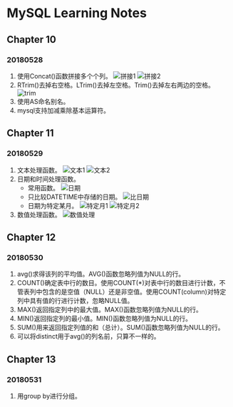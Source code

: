 # MySQL Learning Notes

## Chapter 10
### 20180528
1. 使用Concat()函数拼接多个个列。
![拼接1](https://ws1.sinaimg.cn/large/e2989da6ly1frrc1m7lyej20dh01zglh.jpg)
![拼接2](https://ws1.sinaimg.cn/large/e2989da6ly1frrc1v2z9dj204u01h742.jpg)
2. RTrim()去掉右空格。LTrim()去掉左空格。Trim()去掉左右两边的空格。
![trim](https://ws1.sinaimg.cn/large/e2989da6ly1frrc413j94j20h2021gli.jpg)
3. 使用AS命名别名。
4. mysql支持加减乘除基本运算符。

## Chapter 11
### 20180529
1. 文本处理函数。
![文本1](https://ws1.sinaimg.cn/large/e2989da6ly1frsaapzeraj20d306rgm7.jpg)
![文本2](https://ws1.sinaimg.cn/large/e2989da6ly1frsab2q86tj20dj04k3ys.jpg)
2. 日期和时间处理函数。
    - 常用函数。
    ![日期](https://ws1.sinaimg.cn/large/e2989da6ly1frsb4pzwbnj20fy0gjmzh.jpg)
    - 只比较DATETIME中存储的日期。
    ![比日期](https://ws1.sinaimg.cn/large/e2989da6ly1frsb66gsevj208v055q2v.jpg)
    - 日期为特定某月。
    ![特定月1](https://ws1.sinaimg.cn/large/e2989da6ly1frsb8rn0z6j20gi020mx2.jpg)
    ![特定月2](https://ws1.sinaimg.cn/large/e2989da6ly1frsb8x2jg4j20f7020746.jpg)
3. 数值处理函数。
![数值处理](https://ws1.sinaimg.cn/large/e2989da6ly1frsbp0z924j20d509w0tq.jpg)

## Chapter 12
### 20180530
1. avg()求得该列的平均值。AVG()函数忽略列值为NULL的行。
2. COUNT()确定表中行的数目。使用COUNT(*)对表中行的数目进行计数，不管表列中包含的是空值（NULL）还是非空值。使用COUNT(column)对特定列中具有值的行进行计数，忽略NULL值。
3. MAX()返回指定列中的最大值。MAX()函数忽略列值为NULL的行。
4. MIN()返回指定列的最小值。MIN()函数忽略列值为NULL的行。
5. SUM()用来返回指定列值的和（总计）。SUM()函数忽略列值为NULL的行。
6. 可以将distinct用于avg()的列名前，只算不一样的。


## Chapter 13
### 20180531
1. 用group by进行分组。
